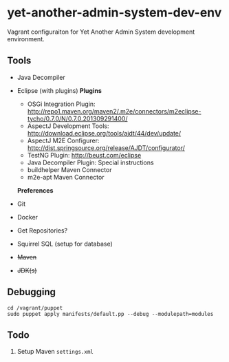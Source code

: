 # yet-another-admin-system-dev-env
Vagrant configuraiton for Yet Another Admin System development environment.

## Tools
* Java Decompiler
* Eclipse (with plugins)
    **Plugins**
    * OSGi Integration Plugin: http://repo1.maven.org/maven2/.m2e/connectors/m2eclipse-tycho/0.7.0/N/0.7.0.201309291400/
    * AspectJ Development Tools: http://download.eclipse.org/tools/ajdt/44/dev/update/
    * AspectJ M2E Configurer: http://dist.springsource.org/release/AJDT/configurator/
    * TestNG Plugin: http://beust.com/eclipse
    * Java Decompiler Plugin: Special instructions
    * buildhelper Maven Connector
    * m2e-apt Maven Connector
    
    **Preferences**
    
* Git
* Docker
* Get Repositories?
* Squirrel SQL (setup for database)
* <del>Maven</del>
* <del>JDK(s)</del>


## Debugging
````
cd /vagrant/puppet
sudo puppet apply manifests/default.pp --debug --modulepath=modules
````

## Todo
1. Setup Maven `settings.xml`
